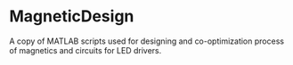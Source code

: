 # MagneticDesign
A copy of MATLAB scripts used for designing and co-optimization process of magnetics and circuits for LED drivers.
